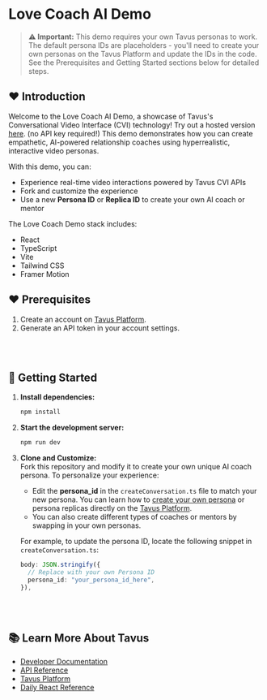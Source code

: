 # Love Coach AI Demo

> **⚠️ Important:** This demo requires your own Tavus personas to work. The default persona IDs are placeholders - you'll need to create your own personas on the Tavus Platform and update the IDs in the code. See the Prerequisites and Getting Started sections below for detailed steps.

## ❤️ Introduction

Welcome to the Love Coach AI Demo, a showcase of Tavus's Conversational Video Interface (CVI) technology! Try out a hosted version [here](https://demo-tavus-val.vercel.app/). (no API key required!)
This demo demonstrates how you can create empathetic, AI-powered relationship coaches using hyperrealistic, interactive video personas.

With this demo, you can:
- Experience real-time video interactions powered by Tavus CVI APIs
- Fork and customize the experience
- Use a new **Persona ID** or **Replica ID** to create your own AI coach or mentor

The Love Coach Demo stack includes:
- React
- TypeScript
- Vite
- Tailwind CSS
- Framer Motion

## ❤️ Prerequisites

1. Create an account on [Tavus Platform](https://platform.tavus.io/api-keys).
2. Generate an API token in your account settings.

<br></br>
## 🔧 Getting Started
1. **Install dependencies:**
   ```bash
   npm install
   ```

2. **Start the development server:**
   ```bash
   npm run dev
   ```

3. **Clone and Customize:**  
   Fork this repository and modify it to create your own unique AI coach persona. To personalize your experience:
   - Edit the **persona_id** in the `createConversation.ts` file to match your new persona. You can learn how to [create your own persona](https://docs.tavus.io/sections/conversational-video-interface/creating-a-persona) or persona replicas directly on the [Tavus Platform](https://platform.tavus.io/).
   - You can also create different types of coaches or mentors by swapping in your own personas.

   For example, to update the persona ID, locate the following snippet in `createConversation.ts`:

   ```typescript
   body: JSON.stringify({
     // Replace with your own Persona ID
     persona_id: "your_persona_id_here",
   }),
   ```

<br></br>
## 📚 Learn More About Tavus

- [Developer Documentation](https://docs.tavus.io/)
- [API Reference](https://docs.tavus.io/api-reference/)
- [Tavus Platform](https://platform.tavus.io/)
- [Daily React Reference](https://docs.daily.co/reference/daily-react)
